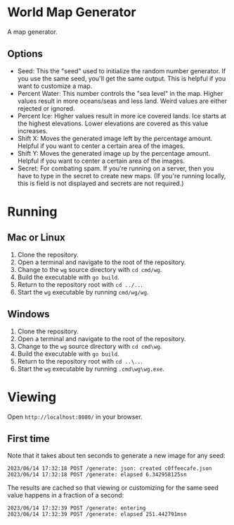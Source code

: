 # World Map Generator

A map generator.

## Options
* Seed:
  This the "seed" used to initialize the random number generator.
  If you use the same seed, you'll get the same output.
  This is helpful if you want to customize a map.
* Percent Water:
  This number controls the "sea level" in the map.
  Higher values result in more oceans/seas and less land.
  Weird values are either rejected or ignored.
* Percent Ice:
  Higher values result in more ice covered lands.
  Ice starts at the highest elevations.
  Lower elevations are covered as this value increases.
* Shift X:
  Moves the generated image left by the percentage amount.
  Helpful if you want to center a certain area of the images.
* Shift Y:
  Moves the generated image up by the percentage amount.
  Helpful if you want to center a certain area of the images.
* Secret:
  For combating spam.
  If you're running on a server, then you have to type in the secret to create new maps.
  (If you're running locally, this is field is not displayed and secrets are not required.)

# Running

## Mac or Linux
1. Clone the repository.
2. Open a terminal and navigate to the root of the repository.
3. Change to the `wg` source directory with `cd cmd/wg`.
4. Build the executable with `go build`.
5. Return to the repository root with `cd ../..`.
6. Start the `wg` executable by running `cmd/wg/wg`.

## Windows
1. Clone the repository.
2. Open a terminal and navigate to the root of the repository.
3. Change to the `wg` source directory with `cd cmd\wg`.
4. Build the executable with `go build`.
5. Return to the repository root with `cd ..\..`.
6. Start the `wg` executable by running `.cmd\wg\wg.exe`.

# Viewing
Open `http://localhost:8080/` in your browser.

## First time
Note that it takes about ten seconds to generate a new image for any seed:

    2023/06/14 17:32:18 POST /generate: json: created c0ffeecafe.json
    2023/06/14 17:32:18 POST /generate: elapsed 6.342958125sn

The results are cached so that viewing or customizing for the same seed value happens in a fraction of a second:

    2023/06/14 17:32:39 POST /generate: entering
    2023/06/14 17:32:39 POST /generate: elapsed 251.442791msn
